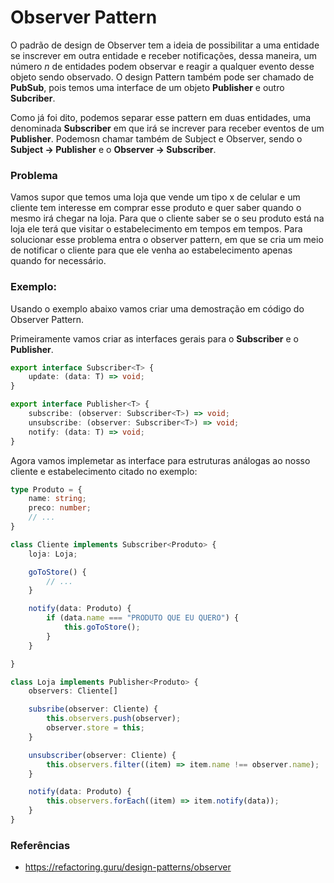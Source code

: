 # Observer Pattern

O padrão de design de Observer tem a ideia de possibilitar a uma entidade se inscrever em outra entidade e receber notificações, dessa maneira, um número _n_ de entidades podem observar e reagir a qualquer evento desse objeto sendo observado. O design Pattern também pode ser chamado de **PubSub**, pois temos uma interface de um objeto **Publisher** e outro **Subcriber**.

Como já foi dito, podemos separar esse pattern em duas entidades, uma denominada **Subscriber** em que irá se increver para receber eventos de um **Publisher**. Podemosn chamar também de Subject e Observer, sendo o **Subject -> Publisher** e o **Observer -> Subscriber**.

### Problema

Vamos supor que temos uma loja que vende um tipo x de celular e um cliente tem interesse em comprar esse produto e quer saber quando o mesmo irá chegar na loja. Para que o cliente saber se o seu produto está na loja ele terá que visitar o estabelecimento em tempos em tempos. Para solucionar esse problema entra o observer pattern, em que se cria um meio de notificar o cliente para que ele venha ao estabelecimento apenas quando for necessário.



### Exemplo:

Usando o exemplo abaixo vamos criar uma demostração em código do Observer Pattern.

Primeiramente vamos criar as interfaces gerais para o **Subscriber** e o **Publisher**.

```typescript 
export interface Subscriber<T> {
    update: (data: T) => void;
}

export interface Publisher<T> {
    subscribe: (observer: Subscriber<T>) => void;
    unsubscribe: (observer: Subscriber<T>) => void;
    notify: (data: T) => void;
}
```

Agora vamos implemetar as interface para estruturas análogas ao nosso cliente e estabelecimento citado no exemplo:

```typescript
type Produto = {
    name: string;
    preco: number;
    // ...
}

class Cliente implements Subscriber<Produto> { 
    loja: Loja;

    goToStore() {
        // ...
    }

    notify(data: Produto) {
        if (data.name === "PRODUTO QUE EU QUERO") {
            this.goToStore();
        }
    }

}

class Loja implements Publisher<Produto> {
    observers: Cliente[]

    subsribe(observer: Cliente) {
        this.observers.push(observer);
        observer.store = this;
    }

    unsubscriber(observer: Cliente) {
        this.observers.filter((item) => item.name !== observer.name);
    }

    notify(data: Produto) {
        this.observers.forEach((item) => item.notify(data));
    }
} 
```

### Referências

- https://refactoring.guru/design-patterns/observer